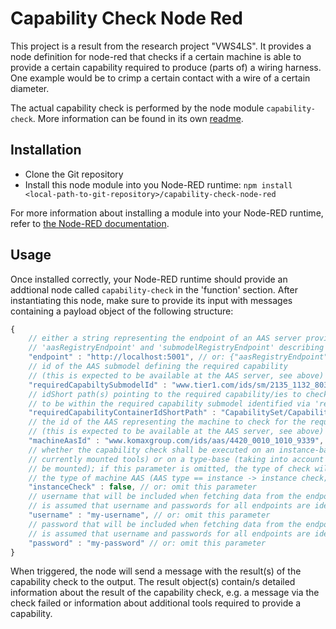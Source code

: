 # Capability Check Node Red

This project is a result from the research project "VWS4LS". It provides a node
definition for node-red that checks if a certain machine is able to provide a 
certain capability required to produce (parts of) a wiring harness. One example 
would be to crimp a certain contact with a wire of a certain diameter.

The actual capability check is performed by the node module `capability-check`.
More information can be found in its own [readme](../capability-check//readme.md).

## Installation

- Clone the Git repository
- Install this node module into you Node-RED runtime:
    `npm install <local-path-to-git-repository>/capability-check-node-red`

For more information about installing a module into your Node-RED runtime,
refer to [the Node-RED documentation](https://nodered.org/docs/creating-nodes/first-node#testing-your-node-in-node-red).

## Usage

Once installed correctly, your Node-RED runtime should provide an addtional node called `capability-check` in the 'function' section. 
After instantiating this node, make sure to provide its input with messages containing a payload object of the following structure:

```javascript
{
    // either a string representing the endpoint of an AAS server providing access to all relevant AASes and submodels or an object with two members 
    // 'aasRegistryEndpoint' and 'submodelRegistryEndpoint' describing the registry endpoints used to find the servers hosting the relevant AASes and submodels
    "endpoint" : "http://localhost:5001", // or: {"aasRegistryEndpoint" = "http://localhost:5001", "submodelRegistryEndpoint" = "http://localhost:5001"}
    // id of the AAS submodel defining the required capability
    // (this is expected to be available at the AAS server, see above)
    "requiredCapabiltySubmodelId" : "www.tier1.com/ids/sm/2135_1132_8032_2655",
    // idShort path(s) pointing to the required capability/ies to check; this is expected
    // to be within the required capability submodel identified via 'requiredCapabiltySubmodelId'
    "requiredCapabilityContainerIdShortPath" : "CapabilitySet/CapabilityContainer01", // or: ["CapabilitySet/CapabilityContainer01", "CapabilitySet/CapabilityContainer04"]
    // the id of the AAS representing the machine to check for the required capability
    // (this is expected to be available at the AAS server, see above)
    "machineAasId" : "www.komaxgroup.com/ids/aas/4420_0010_1010_9339",
    // whether the capability check shall be executed on an instance-base (taking into account the 
    // currently mounted tools) or on a type-base (taking into account tools that can theoretically 
    // be mounted); if this parameter is omitted, the type of check will be determined based on 
    // the type of machine AAS (AAS type == instance -> instance check; AAS type == type -> type check)
    "instanceCheck" : false, // or: omit this parameter
    // username that will be included when fetching data from the endpoint(s); username/password will be included directly in the fetch urls; it 
    // is assumed that username and passwords for all endpoints are identical
    "username" : "my-username", // or: omit this parameter
    // password that will be included when fetching data from the endpoint(s); username/password will be included directly in the fetch urls; it 
    // is assumed that username and passwords for all endpoints are identical
    "password" : "my-password" // or: omit this parameter
}
```

When triggered, the node will send a message with the result(s) of the capability 
check to the output. The result object(s) contain/s detailed information about the 
result of the capability check, e.g. a message via the check failed or 
information about additional tools required to provide a capability.